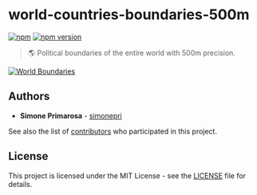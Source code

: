 # world-countries-boundaries-500m
[![npm](https://img.shields.io/npm/dm/world-countries-boundaries-500m.svg)](https://www.npmjs.com/package/world-countries-boundaries-500m) [![npm version](https://img.shields.io/npm/v/world-countries-boundaries-500m.svg)](https://www.npmjs.com/package/world-countries-boundaries-500m)
> 🌎 Political boundaries of the entire world with 500m precision.

[![World Boundaries](https://user-images.githubusercontent.com/3505087/30029694-87f7f35a-918a-11e7-9eb1-12ac1ce1d76b.png)](http://geojson.io/#data=data:text/x-url,https://raw.githubusercontent.com/busrapidohq/world-countries-boundaries/master/geojson/500m/world.geo.json)

## Authors
* **Simone Primarosa** - [simonepri](https://github.com/simonepri)

See also the list of [contributors](https://github.com/busrapidohq/world-countries-boundaries/contributors) who participated in this project.

## License
This project is licensed under the MIT License - see the [LICENSE](LICENSE) file for details.
